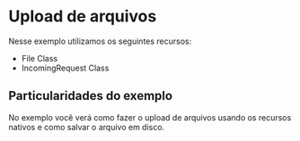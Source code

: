 # Upload de arquivos

Nesse exemplo utilizamos os seguintes recursos:

- File Class
- IncomingRequest Class

## Particularidades do exemplo

No exemplo você verá como fazer o upload de arquivos usando os recursos nativos e como salvar o arquivo em disco.
